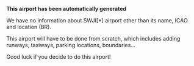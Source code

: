 **This airport has been automatically generated**

We have no information about SWJI[*] airport other than its name, ICAO and location (BR).

This airport will have to be done from scratch, which includes adding runways, taxiways, parking locations, boundaries...

Good luck if you decide to do this airport!